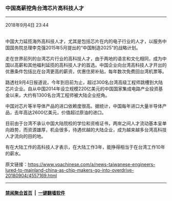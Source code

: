 ### 中国高薪挖角台湾芯片高科技人才
------------------------

<div class="published">
 <span class="date" title="中国时间">
  <time datetime="2018-09-04T23:44:06+08:00">
   2018年9月4日 23:44
  </time>
 </span>
</div>
<br/>
<div class="wsw">
 <p>
  中国大力延揽海外高科技人才，尤其是包括芯片在内的电子行业的人才，以服务中国国务院总理李克强2015年5月提出的“中国制造2025”的战略计划。
 </p>
 <p>
  走在世界前列的台湾芯片行业的高科技人才，由于两地的语言和文化相同，成为中国以高薪和其他福利延揽的高科技人才的首选。中国企业向台湾高科技人才开出的优惠条件包括比在台湾更高的薪资，优惠住房补贴，每年数次免费回台湾机票等。
 </p>
 <p>
  路透社9月4日报道说，今年到目前为止，超过300名台湾高级工程师跳槽到大陆芯片企业。自从中国2014年设立规模220亿美元的中国国家集成电路产业投资基金以来，大约有1300名台湾工程师被大陆企业挖角。
 </p>
 <p>
  中国对芯片等半导体产品的进口依赖度很高。据统计，中国每年进口大量半导体产品，去年高达2600亿美元，价值超过原油的进口。
 </p>
 <p>
  目前由于台湾不承认中国大陆院校的学位和资格证书，两岸之间人才流动基本呈单向趋势，而资源雄厚，机会很多，待遇优越的大陆企业，成为越来越多台湾高科技人才流向的目的地。
 </p>
 <p>
  有在大陆工作的高科技人才表示，在大陆工作3年，能挣得相当于在台湾工作10年的薪水。
 </p>
</div>

原文链接：https://www.voachinese.com/a/news-taiwanese-engineers-lured-to-mainland-china-as-chip-makers-go-into-overdrive-20180904/4557169.html


------------------------
#### [禁闻聚合首页](https://github.com/gfw-breaker/banned-news/blob/master/README.md) &nbsp;|&nbsp;  [一键翻墙软件](https://github.com/gfw-breaker/nogfw/blob/master/README.md)
